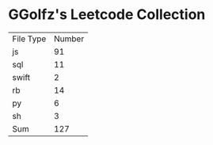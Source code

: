 # GGolfz's Leetcode Collection

<table><tr><td>File Type</td><td>Number</td></tr><tr><td>js</td><td>91</td></tr><tr><td>sql</td><td>11</td></tr><tr><td>swift</td><td>2</td></tr><tr><td>rb</td><td>14</td></tr><tr><td>py</td><td>6</td></tr><tr><td>sh</td><td>3</td></tr><tr><td>Sum</td><td>127</td></tr></table>